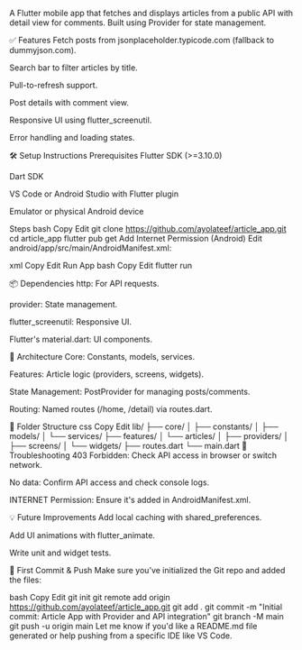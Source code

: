 A Flutter mobile app that fetches and displays articles from a public API with detail view for comments. 
Built using Provider for state management.

✅ Features
Fetch posts from jsonplaceholder.typicode.com (fallback to dummyjson.com).

Search bar to filter articles by title.

Pull-to-refresh support.

Post details with comment view.

Responsive UI using flutter_screenutil.

Error handling and loading states.

🛠️ Setup Instructions
Prerequisites
Flutter SDK (>=3.10.0)

Dart SDK

VS Code or Android Studio with Flutter plugin

Emulator or physical Android device

Steps
bash
Copy
Edit
git clone https://github.com/ayolateef/article_app.git
cd article_app
flutter pub get
Add Internet Permission (Android)
Edit android/app/src/main/AndroidManifest.xml:

xml
Copy
Edit
<uses-permission android:name="android.permission.INTERNET" />
Run App
bash
Copy
Edit
flutter run

📦 Dependencies
http: For API requests.

provider: State management.

flutter_screenutil: Responsive UI.

Flutter's material.dart: UI components.

🔧 Architecture
Core: Constants, models, services.

Features: Article logic (providers, screens, widgets).

State Management: PostProvider for managing posts/comments.

Routing: Named routes (/home, /detail) via routes.dart.

📁 Folder Structure
css
Copy
Edit
lib/
├── core/
│   ├── constants/
│   ├── models/
│   └── services/
├── features/
│   └── articles/
│       ├── providers/
│       ├── screens/
│       └── widgets/
├── routes.dart
└── main.dart
🧪 Troubleshooting
403 Forbidden: Check API access in browser or switch network.

No data: Confirm API access and check console logs.

INTERNET Permission: Ensure it's added in AndroidManifest.xml.

💡 Future Improvements
Add local caching with shared_preferences.

Add UI animations with flutter_animate.

Write unit and widget tests.

🚀 First Commit & Push
Make sure you’ve initialized the Git repo and added the files:

bash
Copy
Edit
git init
git remote add origin https://github.com/ayolateef/article_app.git
git add .
git commit -m "Initial commit: Article App with Provider and API integration"
git branch -M main
git push -u origin main
Let me know if you'd like a README.md file generated or help pushing from a specific IDE like VS Code.